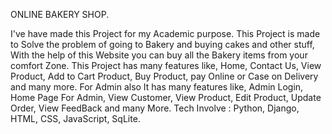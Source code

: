ONLINE BAKERY SHOP.

I've have made this Project for my Academic purpose.
This Project is made to Solve the problem of going to Bakery and buying cakes and other stuff, 
With the help of this Website you can buy all the Bakery items from your comfort Zone.
This Project has many features like, Home, Contact Us, View Product, Add to Cart Product,
Buy Product, pay Online or Case on Delivery and many more.
For Admin also It has many features like, Admin Login, Home Page For Admin,
View Customer, View Product, Edit Product, Update Order, View FeedBack and many More.
Tech Involve : Python, Django, HTML, CSS, JavaScript, SqLite.
